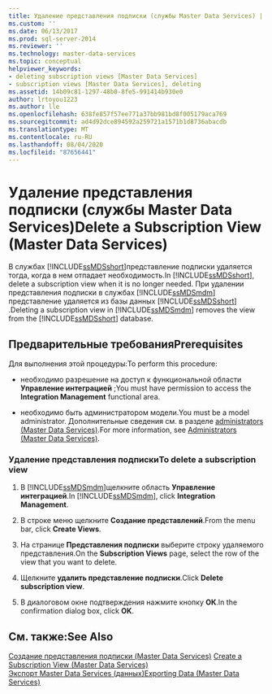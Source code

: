 ```yaml
---
title: Удаление представления подписки (службы Master Data Services) | Документы Майкрософт
ms.custom: ''
ms.date: 06/13/2017
ms.prod: sql-server-2014
ms.reviewer: ''
ms.technology: master-data-services
ms.topic: conceptual
helpviewer_keywords:
- deleting subscription views [Master Data Services]
- subscription views [Master Data Services], deleting
ms.assetid: 14b09c81-1297-48b0-8fe5-991414b930e0
author: lrtoyou1223
ms.author: lle
ms.openlocfilehash: 638fe857f57ee771a37bb981bd8f005179aca769
ms.sourcegitcommit: ad4d92dce894592a259721a1571b1d8736abacdb
ms.translationtype: MT
ms.contentlocale: ru-RU
ms.lasthandoff: 08/04/2020
ms.locfileid: "87656441"
---
```

# <a name="delete-a-subscription-view-master-data-services"></a><span data-ttu-id="3c1a4-102">Удаление представления подписки (службы Master Data Services)</span><span class="sxs-lookup"><span data-stu-id="3c1a4-102">Delete a Subscription View (Master Data Services)</span></span>
  <span data-ttu-id="3c1a4-103">В службах [!INCLUDE[ssMDSshort](../includes/ssmdsshort-md.md)]представление подписки удаляется тогда, когда в нем отпадает необходимость.</span><span class="sxs-lookup"><span data-stu-id="3c1a4-103">In [!INCLUDE[ssMDSshort](../includes/ssmdsshort-md.md)], delete a subscription view when it is no longer needed.</span></span> <span data-ttu-id="3c1a4-104">При удалении представления подписки в службах [!INCLUDE[ssMDSmdm](../includes/ssmdsmdm-md.md)] представление удаляется из базы данных [!INCLUDE[ssMDSshort](../includes/ssmdsshort-md.md)] .</span><span class="sxs-lookup"><span data-stu-id="3c1a4-104">Deleting a subscription view in [!INCLUDE[ssMDSmdm](../includes/ssmdsmdm-md.md)] removes the view from the [!INCLUDE[ssMDSshort](../includes/ssmdsshort-md.md)] database.</span></span>  
  
## <a name="prerequisites"></a><span data-ttu-id="3c1a4-105">Предварительные требования</span><span class="sxs-lookup"><span data-stu-id="3c1a4-105">Prerequisites</span></span>  
 <span data-ttu-id="3c1a4-106">Для выполнения этой процедуры:</span><span class="sxs-lookup"><span data-stu-id="3c1a4-106">To perform this procedure:</span></span>  
  
-   <span data-ttu-id="3c1a4-107">необходимо разрешение на доступ к функциональной области **Управление интеграцией** ;</span><span class="sxs-lookup"><span data-stu-id="3c1a4-107">You must have permission to access the **Integration Management** functional area.</span></span>  
  
-   <span data-ttu-id="3c1a4-108">необходимо быть администратором модели.</span><span class="sxs-lookup"><span data-stu-id="3c1a4-108">You must be a model administrator.</span></span> <span data-ttu-id="3c1a4-109">Дополнительные сведения см. в разделе [administrators &#40;Master Data Services&#41;](administrators-master-data-services.md).</span><span class="sxs-lookup"><span data-stu-id="3c1a4-109">For more information, see [Administrators &#40;Master Data Services&#41;](administrators-master-data-services.md).</span></span>  
  
### <a name="to-delete-a-subscription-view"></a><span data-ttu-id="3c1a4-110">Удаление представления подписки</span><span class="sxs-lookup"><span data-stu-id="3c1a4-110">To delete a subscription view</span></span>  
  
1.  <span data-ttu-id="3c1a4-111">В [!INCLUDE[ssMDSmdm](../includes/ssmdsmdm-md.md)]щелкните область **Управление интеграцией**.</span><span class="sxs-lookup"><span data-stu-id="3c1a4-111">In [!INCLUDE[ssMDSmdm](../includes/ssmdsmdm-md.md)], click **Integration Management**.</span></span>  
  
2.  <span data-ttu-id="3c1a4-112">В строке меню щелкните **Создание представлений**.</span><span class="sxs-lookup"><span data-stu-id="3c1a4-112">From the menu bar, click **Create Views**.</span></span>  
  
3.  <span data-ttu-id="3c1a4-113">На странице **Представления подписки** выберите строку удаляемого представления.</span><span class="sxs-lookup"><span data-stu-id="3c1a4-113">On the **Subscription Views** page, select the row of the view that you want to delete.</span></span>  
  
4.  <span data-ttu-id="3c1a4-114">Щелкните **удалить представление подписки**.</span><span class="sxs-lookup"><span data-stu-id="3c1a4-114">Click **Delete subscription view**.</span></span>  
  
5.  <span data-ttu-id="3c1a4-115">В диалоговом окне подтверждения нажмите кнопку **ОК**.</span><span class="sxs-lookup"><span data-stu-id="3c1a4-115">In the confirmation dialog box, click **OK**.</span></span>  
  
## <a name="see-also"></a><span data-ttu-id="3c1a4-116">См. также:</span><span class="sxs-lookup"><span data-stu-id="3c1a4-116">See Also</span></span>  
 <span data-ttu-id="3c1a4-117">[Создание представления подписки &#40;Master Data Services&#41;](create-a-subscription-view-to-export-data-master-data-services.md) </span><span class="sxs-lookup"><span data-stu-id="3c1a4-117">[Create a Subscription View &#40;Master Data Services&#41;](create-a-subscription-view-to-export-data-master-data-services.md) </span></span>  
 [<span data-ttu-id="3c1a4-118">Экспорт Master Data Services &#40;данных&#41;</span><span class="sxs-lookup"><span data-stu-id="3c1a4-118">Exporting Data &#40;Master Data Services&#41;</span></span>](overview-exporting-data-master-data-services.md)  
  
  
